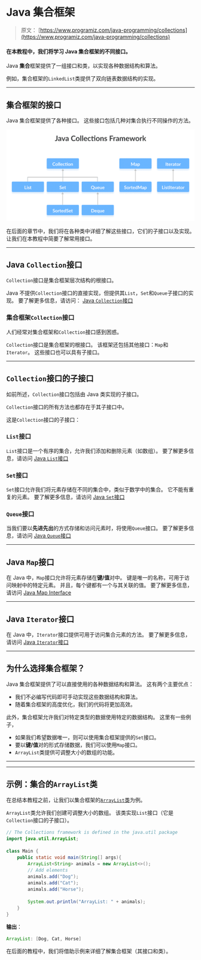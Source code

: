 # Java 集合框架

> 原文： [https://www.programiz.com/java-programming/collections](https://www.programiz.com/java-programming/collections)

#### 在本教程中，我们将学习 Java 集合框架的不同接口。

Java **集合**框架提供了一组接口和类，以实现各种数据结构和算法。

例如，集合框架的`LinkedList`类提供了双向链表数据结构的实现。

* * *

## 集合框架的接口

Java 集合框架提供了各种接口。 这些接口包括几种对集合执行不同操作的方法。

![Interfaces in the Java Collections Framework](img/523d1fe4b9abd11729307e17ebc37d48.png)

在后面的章节中，我们将在各种类中详细了解这些接口，它们的子接口以及实现。 让我们在本教程中简要了解常用接口。

* * *

## Java `Collection`接口

`Collection`接口是集合框架层次结构的根接口。

Java 不提供`Collection`接口的直接实现，但提供其`List`，`Set`和`Queue`子接口的实现。 要了解更多信息，请访问： [Java `Collection`接口](/java-programming/collection-interface "Java Collection Interface")

### 集合框架`Collection`接口

人们经常对集合框架和`Collection`接口感到困惑。

`Collection`接口是集合框架的根接口。 该框架还包括其他接口：`Map`和`Iterator`。 这些接口也可以具有子接口。

* * *

## `Collection`接口的子接口

如前所述，`Collection`接口包括由 Java 类实现的子接口。

`Collection`接口的所有方法也都存在于其子接口中。

这是`Collection`接口的子接口：

### `List`接口

`List`接口是一个有序的集合，允许我们添加和删除元素（如数组）。 要了解更多信息，请访问 [Java `List`接口](/java-programming/list "Java List Interface")

### `Set`接口

`Set`接口允许我们将元素存储在不同的集合中，类似于数学中的集合。 它不能有重复的元素。 要了解更多信息，请访问 [Java `Set`接口](/java-programming/set "Java Set Interface")

### `Queue`接口

当我们要以**先进先出**的方式存储和访问元素时，将使用`Queue`接口。 要了解更多信息，请访问 [Java `Queue`接口](/java-programming/queue "Java Queue Interface")

* * *

## Java `Map`接口

在 Java 中，`Map`接口允许将元素存储在**键/值**对中。 键是唯一的名称，可用于访问映射中的特定元素。 并且，每个键都有一个与其关联的值。 要了解更多信息，请访问 [Java Map Interface](/java-programming/map "Java Map Interface")

* * *

## Java `Iterator`接口

在 Java 中，`Iterator`接口提供可用于访问集合元素的方法。 要了解更多信息，请访问 [Java `Iterator`接口](/java-programming/iterator "Java Interface Interface")

* * *

## 为什么选择集合框架？

Java 集合框架提供了可以直接使用的各种数据结构和算法。 这有两个主要优点：

*   我们不必编写代码即可手动实现这些数据结构和算法。
*   随着集合框架的高度优化，我们的代码将更加高效。

此外，集合框架允许我们对特定类型的数据使用特定的数据结构。 这里有一些例子，

*   如果我们希望数据唯一，则可以使用集合框架提供的`Set`接口。
*   要以**键/值**对的形式存储数据，我们可以使用`Map`接口。
*   `ArrayList`类提供可调整大小的数组的功能。

* * *

* * *

## 示例：集合的`ArrayList`类

在总结本教程之前，让我们以集合框架的[`ArrayList`类](/java-programming/arraylist "Java ArrayList")为例。

`ArrayList`类允许我们创建可调整大小的数组。 该类实现`List`接口（它是`Collection`接口的子接口）。

```java
// The Collections framework is defined in the java.util package
import java.util.ArrayList;

class Main {
    public static void main(String[] args){
        ArrayList<String> animals = new ArrayList<>();
        // Add elements
        animals.add("Dog");
        animals.add("Cat");
        animals.add("Horse");

        System.out.println("ArrayList: " + animals);
    }
}

```

**输出**：

```java
ArrayList: [Dog, Cat, Horse] 
```

在后面的教程中，我们将借助示例来详细了解集合框架（其接口和类）。